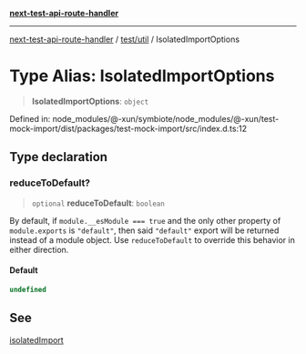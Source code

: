 [**next-test-api-route-handler**](../../../README.md)

***

[next-test-api-route-handler](../../../README.md) / [test/util](../README.md) / IsolatedImportOptions

# Type Alias: IsolatedImportOptions

> **IsolatedImportOptions**: `object`

Defined in: node\_modules/@-xun/symbiote/node\_modules/@-xun/test-mock-import/dist/packages/test-mock-import/src/index.d.ts:12

## Type declaration

### reduceToDefault?

> `optional` **reduceToDefault**: `boolean`

By default, if `module.__esModule === true` and the only other property of
`module.exports` is `"default"`, then said `"default"` export will be
returned instead of a module object. Use `reduceToDefault` to override this
behavior in either direction.

#### Default

```ts
undefined
```

## See

[isolatedImport](../functions/isolatedImport.md)
